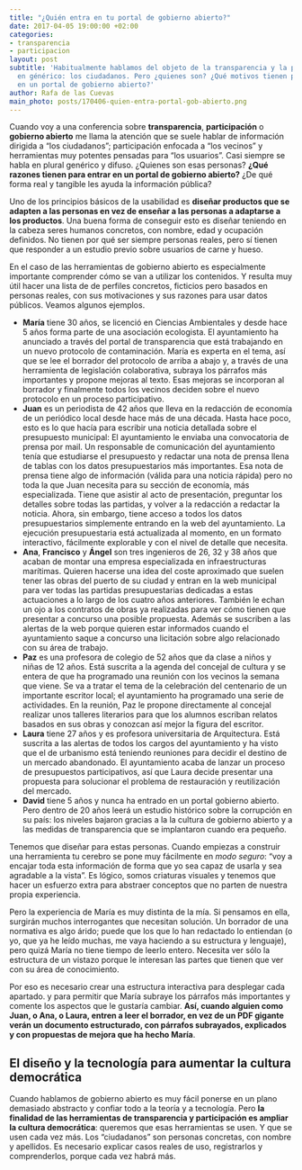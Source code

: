 ```yaml
---
title: "¿Quién entra en tu portal de gobierno abierto?"
date: 2017-04-05 19:00:00 +02:00
categories:
- transparencia
- participacion
layout: post
subtitle: 'Habitualmente hablamos del objeto de la transparencia y la participación
  en générico: los ciudadanos. Pero ¿quienes son? ¿Qué motivos tienen para entrar
  en un portal de gobierno abierto?'
author: Rafa de las Cuevas
main_photo: posts/170406-quien-entra-portal-gob-abierto.png
---
```


Cuando voy a una conferencia sobre **transparencia**, **participación** o **gobierno abierto** me llama la atención que se suele hablar de información dirigida a “los ciudadanos”; participación enfocada a “los vecinos” y herramientas muy potentes pensadas para “los usuarios”. Casi siempre se habla en plural genérico y difuso. ¿Quienes son esas personas? **¿Qué razones tienen para entrar en un portal de gobierno abierto?** ¿De qué forma real y tangible les ayuda la información pública?

Uno de los principios básicos de la usabilidad es **diseñar productos que se adapten a las personas en vez de enseñar a las personas a adaptarse a los productos**. Una buena forma de conseguir esto es diseñar teniendo en la cabeza seres humanos concretos, con nombre, edad y ocupación definidos. No tienen por qué ser siempre personas reales, pero sí tienen que responder a un estudio previo sobre usuarios de carne y hueso.

En el caso de las herramientas de gobierno abierto es especialmente importante comprender cómo se van a utilizar los contenidos. Y resulta muy útil hacer una lista de de perfiles concretos, ficticios pero basados en personas reales, con sus motivaciones y sus razones para usar datos públicos. Veamos algunos ejemplos.

- **María** tiene 30 años, se licenció en Ciencias Ambientales y desde hace 5 años forma parte de una asociación ecologista. El ayuntamiento ha anunciado a través del portal de transparencia que está trabajando en un nuevo protocolo de contaminación. María es experta en el tema, así que se lee el borrador del protocolo de arriba a abajo y, a través de una herramienta de legislación colaborativa, subraya los párrafos más importantes y propone mejoras al texto. Esas mejoras se incorporan al borrador y finalmente todos los vecinos deciden sobre el nuevo protocolo en un proceso participativo.
- **Juan** es un periodista de 42 años que lleva en la redacción de economía de un periódico local desde hace más de una década. Hasta hace poco, esto es lo que hacía para escribir una noticia detallada sobre el presupuesto municipal: El ayuntamiento le enviaba una convocatoria de prensa por mail. Un responsable de comunicación del ayuntamiento tenía que estudiarse el presupuesto y redactar una nota de prensa llena de tablas con los datos presupuestarios más importantes. Esa nota de prensa tiene algo de información (válida para una noticia rápida) pero no toda la que Juan necesita para su sección de economía, más especializada. Tiene que asistir al acto de presentación, preguntar los detalles sobre todas las partidas, y volver a la redacción a redactar la noticia.
Ahora, sin embargo, tiene acceso a todos los datos presupuestarios simplemente entrando en la web del ayuntamiento. La ejecución presupuestaria está actualizada al momento, en un formato interactivo, fácilmente explorable y con el nivel de detalle que necesita.
- **Ana**, **Francisco** y **Ángel** son tres ingenieros de 26, 32 y 38 años que acaban de montar una empresa especializada en infraestructuras marítimas. Quieren hacerse una idea del coste aproximado que suelen tener las obras del puerto de su ciudad y entran en la web municipal para ver todas las partidas presupuestarias dedicadas a estas actuaciones a lo largo de los cuatro años anteriores. También le echan un ojo a los contratos de obras ya realizadas para ver cómo tienen que presentar a concurso una posible propuesta. Además se suscriben a las alertas de la web porque quieren estar informados cuando el ayuntamiento saque a concurso una licitación sobre algo relacionado con su área de trabajo.
- **Paz** es una profesora de colegio de 52 años que da clase a niños y niñas de 12 años. Está suscrita a la agenda del concejal de cultura y se entera de que ha programado una reunión con los vecinos la semana que viene. Se va a  tratar el tema de la celebración del centenario de un importante escritor local; el ayuntamiento ha programado una serie de actividades. En la reunión, Paz le propone directamente al concejal realizar unos talleres literarios para que los alumnos escriban relatos basados en sus obras y conozcan así mejor la figura del escritor.
- **Laura** tiene 27 años y es profesora universitaria de Arquitectura. Está suscrita a las alertas de todos los cargos del ayuntamiento y ha visto que el de urbanismo está teniendo reuniones para decidir el destino de un mercado abandonado. El ayuntamiento acaba de lanzar un proceso de presupuestos participativos, así que Laura decide presentar una propuesta para solucionar el problema de restauración y reutilización del mercado.
- **David** tiene 5 años y nunca ha entrado en un portal gobierno abierto. Pero dentro de 20 años leerá un estudio histórico sobre la corrupción en su país: los niveles bajaron gracias a la la cultura de gobierno abierto y a las medidas de transparencia que se implantaron cuando era pequeño.

Tenemos que diseñar para estas personas. Cuando empiezas a construir una herramienta tu cerebro se pone muy fácilmente en _modo seguro_: “voy a encajar toda esta información de forma que yo sea capaz de usarla y sea agradable a la vista”. Es lógico, somos criaturas visuales y tenemos que hacer un esfuerzo extra para abstraer conceptos que no parten de nuestra propia experiencia.

Pero la experiencia de María es muy distinta de la mía. Si pensamos en ella, surgirán muchos interrogantes que necesitan solución. Un borrador de una normativa es algo árido; puede que los que lo han redactado lo entiendan (o yo, que ya he leído muchas, me vaya haciendo a su estructura y lenguaje), pero quizá María no tiene tiempo de leerlo entero. Necesita ver sólo la estructura de un vistazo porque le interesan las partes que tienen que ver con su área de conocimiento.

Por eso es necesario crear una estructura interactiva para desplegar cada apartado. y para permitir que María subraye los párrafos más importantes y comente los aspectos que le gustaría cambiar. **Así, cuando alguien como Juan, o Ana, o Laura, entren a leer el borrador, en vez de un PDF gigante verán un documento estructurado, con párrafos subrayados, explicados y con propuestas de mejora que ha hecho María**.


## El diseño y la tecnología para aumentar la cultura democrática

Cuando hablamos de gobierno abierto es muy fácil ponerse en un plano demasiado abstracto y confiar todo a la teoría y a tecnología. Pero **la finalidad de las herramientas de transparencia y participación es ampliar la cultura democrática**: queremos que esas herramientas se usen. Y que se usen cada vez más. Los “ciudadanos” son personas concretas, con nombre y apellidos. Es necesario explicar casos reales de uso, registrarlos y comprenderlos, porque cada vez habrá más.
